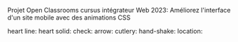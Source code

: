 Projet Open Classrooms cursus intégrateur Web 2023: Améliorez l'interface d'un site mobile avec des animations CSS

heart line: <i class="fa-thin fa-heart" style="color: #101010;"></i>
heart solid: <i class="fa-solid fa-heart"></i>
check: <i class="fa-solid fa-circle-check" style="color: #ffffff;"></i>
arrow: <i class="fa-sharp fa-solid fa-arrow-left" style="color: #000000;"></i>
cutlery: <i class="fa-solid fa-utensils" style="color: #ffffff;"></i>
hand-shake: <i class="fa-light fa-handshake-angle" style="color: #000000;"></i>
location: <i class="fa-solid fa-location-dot" style="color: #353535"></i>
